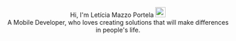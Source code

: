 <p align="center">
    Hi, I'm Letícia Mazzo Portela <img src="https://user-images.githubusercontent.com/5679180/79618120-0daffb80-80be-11ea-819e-d2b0fa904d07.gif" width="23px">
    <br>
    A Mobile Developer, who loves creating solutions that will make differences in people's life.
 </p>

